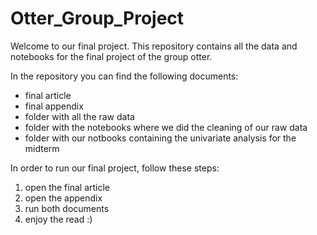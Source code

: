 # Otter_Group_Project

Welcome to our final project.
This repository contains all the data and notebooks for the final project of the group otter.

In the repository you can find the following documents:
- final article
- final appendix
- folder with all the raw data
- folder with the notebooks where we did the cleaning of our raw data
- folder with our notbooks containing the univariate analysis for the midterm

In order to run our final project, follow these steps:
1. open the final article
2. open the appendix
3. run both documents
4. enjoy the read :)
